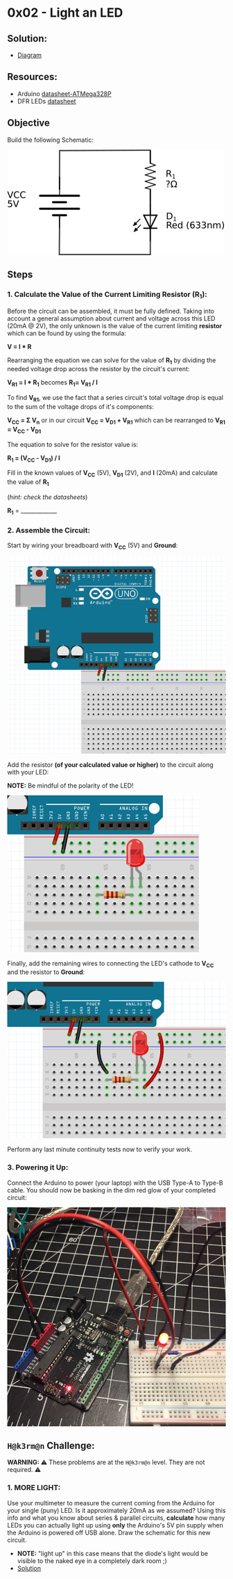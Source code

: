# 0x02 - Light an LED

## Solution:

- [Diagram](solution/01-Light_an_led_schem.svg)

## Resources:

- Arduino [datasheet-ATMega328P](resources/ATmega328P.pdf)
- DFR LEDs [datasheet](resources/5mm-led.pdf)

## Objective

Build the following Schematic:

![Lab 01 Schematic](resources/01-schematic.png)

## Steps

### 1. Calculate the Value of the Current Limiting Resistor (R<sub>1</sub>):

Before the circuit can be assembled, it must be fully defined. Taking into account a general assumption about current and voltage across this LED (20mA @ 2V), the only unknown is the value of the current limiting **resistor** which can be found by using the formula:

**V = I \* R**

Rearranging the equation we can solve for the value of **R<sub>1</sub>** by dividing the needed voltage drop  across the resistor by the circuit's current:

**V<sub>R1</sub> = I \* R<sub>1</sub>** becomes **R<sub>1</sub>= V<sub>R1</sub> / I**

To find **V<sub>R1</sub>**, we use the fact that a series circuit's total voltage drop is equal to the sum of the voltage drops of it's components:

**V<sub>CC</sub> = &Sigma; V<sub>n</sub>** or in our circuit **V<sub>CC</sub> = V<sub>D1</sub> + V<sub>R1</sub>** which can be rearranged to **V<sub>R1</sub> =  V<sub>CC</sub> - V<sub>D1</sub>**

The equation to solve for the resistor value is:

**R<sub>1</sub> = (V<sub>CC</sub> - V<sub>D1</sub>) / I**

Fill in the known values of **V<sub>CC</sub>** (5V), **V<sub>D1</sub>** (2V), and **I** (20mA) and calculate the value of **R<sub>1</sub>**
 
(*hint: check the datasheets*)

**R<sub>1</sub>** = _____________

### 2. Assemble the Circuit:

Start by wiring your breadboard with **V<sub>CC</sub>** (5V) and **Ground**:

![02-wiring_vcc_and_ground](resources/02-wiring_vcc_and_ground.png)

Add the resistor **(of your calculated value or higher)** to the circuit along with your LED:

**NOTE:** Be mindful of the polarity of the LED!

![03-resistor_led](resources/03-resistor_led.png)

Finally, add the remaining wires to connecting the LED's cathode to **V<sub>CC</sub>** and the resistor to **Ground**:

![final_wires](resources/04-final_wires.png)

Perform any last minute continuity tests now to verify your work.

### 3. Powering it Up:

Connect the Arduino to power (your laptop) with the USB Type-A to Type-B cable. You should now be basking in the dim red glow of your completed circuit:

![05-completed](resources/05-completed.jpg)

## `H@k3rm@n` Challenge:

**WARNING:** :warning: These problems are at the `H@k3rm@n` level. They are not required. :warning:

### 1. MORE LIGHT:

Use your multimeter to measure the current coming from the Arduino for your single (puny) LED. Is it approximately 20mA as we assumed? Using this info and what you know about series & parallel circuits, **calculate** how many LEDs you can actually light up using **only** the Arduino's 5V pin supply when the Arduino is powered off USB alone. Draw the schematic for this new circuit.

  - **NOTE:** "light up" in this case means that the diode's light would be visible to the naked eye in a completely dark room ;)
  - [Solution](solution/more_light.md)
